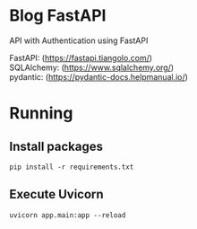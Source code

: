 # Blog FastAPI

API with Authentication using FastAPI  

FastAPI: (https://fastapi.tiangolo.com/)  
SQLAlchemy: (https://www.sqlalchemy.org/)  
pydantic: (https://pydantic-docs.helpmanual.io/)  

# Running

## Install packages

```
pip install -r requirements.txt
```

## Execute Uvicorn

```
uvicorn app.main:app --reload
```
